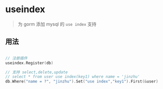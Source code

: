 # useindex

> 为 gorm 添加 mysql 的 `use index` 支持

## 用法

```go

// 注册插件
useindex.Register(db)

// 支持 select,delete,update
// select * from user use index(key1) where name = 'jinzhu'
db.Where("name = ?", "jinzhu").Set("use index","key1").First(&user)
```
